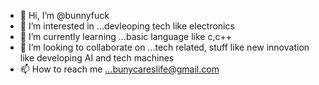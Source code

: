 - 👋 Hi, I’m @bunnyfuck
- 👀 I’m interested in ...devleoping tech like electronics
- 🌱 I’m currently learning ...basic language like c,c++
- 💞️ I’m looking to collaborate on ...tech related, stuff like new innovation like developing AI and tech machines
- 📫 How to reach me ...bunycareslife@gmail.com

<!---
bunnyfuck/bunnyfuck is a ✨ special ✨ repository because its `README.md` (this file) appears on your GitHub profile.
You can click the Preview link to take a look at your changes.
--->
